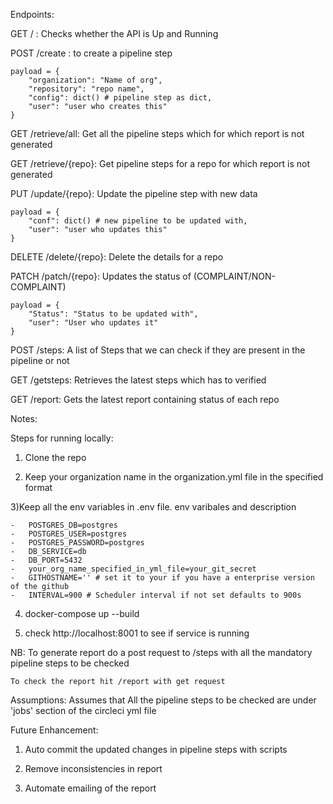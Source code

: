 Endpoints:



GET / : Checks whether the API is Up and Running


POST /create : to create a pipeline step



    payload = {
        "organization": "Name of org",
        "repository": "repo name",
        "config": dict() # pipeline step as dict,
        "user": "user who creates this"
    }



GET /retrieve/all: Get all the pipeline steps which for which  report is not generated


GET /retrieve/{repo}: Get pipeline steps for a repo for which report is not generated


PUT /update/{repo}: Update the pipeline step with new data


    payload = {
        "conf": dict() # new pipeline to be updated with,
        "user": "user who updates this"
    }



DELETE /delete/{repo}: Delete the details for a repo


PATCH /patch/{repo}: Updates the status of (COMPLAINT/NON-COMPLAINT)
    
    
    payload = {
        "Status": "Status to be updated with",
        "user": "User who updates it"
    }


POST /steps: A list of Steps that we can check if they are present in the pipeline or not


GET /getsteps: Retrieves the latest steps which has to verified


GET /report: Gets the latest report containing status of each repo



Notes:



Steps for running locally:



1) Clone the repo


2) Keep your organization name in the organization.yml file in the specified format



3)Keep all the env variables in .env file. env varibales and description
    
    
    -   POSTGRES_DB=postgres
    -   POSTGRES_USER=postgres
    -   POSTGRES_PASSWORD=postgres
    -   DB_SERVICE=db
    -   DB_PORT=5432
    -   your_org_name_specified_in_yml_file=your_git_secret
    -   GITHOSTNAME='' # set it to your if you have a enterprise version of the github
    -   INTERVAL=900 # Scheduler interval if not set defaults to 900s



4) docker-compose up --build



5) check http://localhost:8001 to see if service is running



NB: To generate report do a post request to  /steps with all the mandatory pipeline steps to be checked


    To check the report hit /report with get request



Assumptions: Assumes that All the pipeline steps to be checked are under 'jobs' section of the circleci yml file



Future Enhancement:

1) Auto commit the updated changes in pipeline steps with scripts


2) Remove inconsistencies in report


3) Automate emailing of the report
